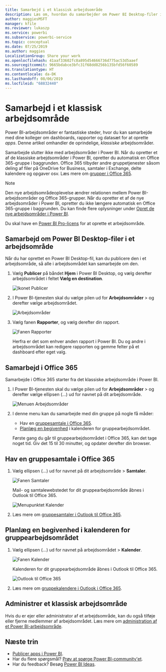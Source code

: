 ```yaml
---
title: Samarbejd i et klassisk arbejdsområde
description: Læs om, hvordan du samarbejder om Power BI Desktop-filer i dit arbejdsområde og med Office 365-tjenester såsom deling af filer på OneDrive for Business, samtaler i Exchange, kalender og opgaver.
author: maggiesMSFT
manager: kfile
ms.reviewer: lukaszp
ms.service: powerbi
ms.subservice: powerbi-service
ms.topic: conceptual
ms.date: 07/25/2019
ms.author: maggies
LocalizationGroup: Share your work
ms.openlocfilehash: 41aaf33602fc8a895d54666736d775ac53d5aaef
ms.sourcegitcommit: 9665bdabce3bfc31f68dd8256b135bfd56f60589
ms.translationtype: HT
ms.contentlocale: da-DK
ms.lasthandoff: 08/06/2019
ms.locfileid: "68832440"
---
```

# <a name="collaborate-in-a-classic-workspace"></a>Samarbejd i et klassisk arbejdsområde
Power BI-arbejdsområder er fantastiske steder, hvor du kan samarbejde med dine kolleger om dashboards, rapporter og datasæt for at oprette *apps*. Denne artikel omhandler de oprindelige, *klassiske* arbejdsområder.  

Samarbejde slutter ikke med arbejdsområder i Power BI. Når du opretter et af de klassiske arbejdsområder i Power BI, opretter du automatisk en Office 365-gruppe i baggrunden. Office 365 tilbyder andre gruppetjenester såsom deling af filer på OneDrive for Business, samtaler i Exchange, delte kalendere og opgaver osv. Læs mere om [grupper i Office 365](https://support.office.com/article/Create-a-group-in-Office-365-7124dc4c-1de9-40d4-b096-e8add19209e9).

> [!NOTE]
> Den nye arbejdsområdeoplevelse ændrer relationen mellem Power BI-arbejdsområder og Office 365-grupper. Når du opretter et af de nye arbejdsområder i Power BI, opretter du ikke længere automatisk en Office 365-gruppe i baggrunden. Du kan finde flere oplysninger under [Opret de nye arbejdsområder i Power BI](service-create-the-new-workspaces.md).

Du skal have en [Power BI Pro-licens](service-features-license-type.md) for at oprette et arbejdsområde.

## <a name="collaborate-on-power-bi-desktop-files-in-a-workspace"></a>Samarbejd om Power BI Desktop-filer i et arbejdsområde
Når du har oprettet en Power BI Desktop-fil, kan du publicere den i et arbejdsområde, så alle i arbejdsområdet kan samarbejde om den.

1. Vælg **Publicer** på båndet **Hjem** i Power BI Desktop, og vælg derefter arbejdsområdet i feltet **Vælg en destination**.
   
    ![Ikonet Publicer](media/service-collaborate-power-bi-workspace/power-bi-group-publish-pbix.png)
2. I Power BI-tjenesten skal du vælge pilen ud for **Arbejdsområder** > og derefter vælge arbejdsområdet.
   
    ![Arbejdsområder](media/service-collaborate-power-bi-workspace/power-bi-workspace-nav-arrow.png)
3. Vælg fanen **Rapporter**, og vælg derefter din rapport.
   
    ![Fanen Rapporter](media/service-collaborate-power-bi-workspace/power-bi-workspace-report.png)
   
    Herfra er det som enhver anden rapport i Power BI. Du og andre i arbejdsområdet kan redigere rapporten og gemme felter på et dashboard efter eget valg.

## <a name="collaborate-in-office-365"></a>Samarbejd i Office 365
Samarbejde i Office 365 starter fra det klassiske arbejdsområde i Power BI.

1. I Power BI-tjenesten skal du vælge pilen ud for **Arbejdsområder** > og derefter vælge ellipsen (…) ud for navnet på dit arbejdsområde. 
   
   ![Menuen Arbejdsområder](media/service-collaborate-power-bi-workspace/power-bi-app-ellipsis.png)
2. I denne menu kan du samarbejde med din gruppe på nogle få måder: 
   
   * Hav en [gruppesamtale i Office 365](#have-a-group-conversation-in-office-365).
   * [Planlæg en begivenhed](#schedule-an-event-on-the-group-workspace-calendar) i kalenderen for gruppearbejdsområdet.
   
   Første gang du går til gruppearbejdsområdet i Office 365, kan det tage noget tid. Giv det 15 til 30 minutter, og opdater derefter din browser.

## <a name="have-a-group-conversation-in-office-365"></a>Hav en gruppesamtale i Office 365
1. Vælg ellipsen (...) ud for navnet på dit arbejdsområde \> **Samtaler**. 
   
    ![Fanen Samtaler](media/service-collaborate-power-bi-workspace/power-bi-app-ellipsis.png)
   
   Mail- og samtalewebstedet for dit gruppearbejdsområde åbnes i Outlook til Office 365.
   
   ![Menupunktet Kalender](media/service-collaborate-power-bi-workspace/pbi_grps_o365convo.png)
2. Læs mere om [gruppesamtaler i Outlook til Office 365](https://support.office.com/Article/Have-a-group-conversation-a0482e24-a769-4e39-a5ba-a7c56e828b22).

## <a name="schedule-an-event-on-the-group-workspace-calendar"></a>Planlæg en begivenhed i kalenderen for gruppearbejdsområdet
1. Vælg ellipsen (...) ud for navnet på arbejdsområdet \> **Kalender**. 
   
   ![Fanen Kalender](media/service-collaborate-power-bi-workspace/power-bi-app-ellipsis.png)
   
   Kalenderen for dit gruppearbejdsområde åbnes i Outlook til Office 365.
   
   ![Outlook til Office 365](media/service-collaborate-power-bi-workspace/pbi_grps_o365_calendar.png)
2. Læs mere om [gruppekalendere i Outlook i Office 365](https://support.office.com/Article/Add-edit-and-subscribe-to-group-events-0cf1ad68-1034-4306-b367-d75e9818376a).

## <a name="manage-a-classic-workspace"></a>Administrer et klassisk arbejdsområde
Hvis du er ejer eller administrator af et arbejdsområde, kan du også tilføje eller fjerne medlemmer af arbejdsområdet. Læs mere om [administration af et Power BI-arbejdsområde](service-manage-app-workspace-in-power-bi-and-office-365.md).

## <a name="next-steps"></a>Næste trin
* [Publicer apps i Power BI](service-create-distribute-apps.md).
* Har du flere spørgsmål? [Prøv at spørge Power BI-community'et](http://community.powerbi.com/).
* Har du feedback? Besøg [Power BI Ideas](https://ideas.powerbi.com/forums/265200-power-bi).

